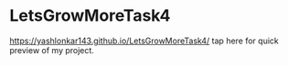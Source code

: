 # LetsGrowMoreTask4

https://yashlonkar143.github.io/LetsGrowMoreTask4/ tap here for quick preview of my project.

